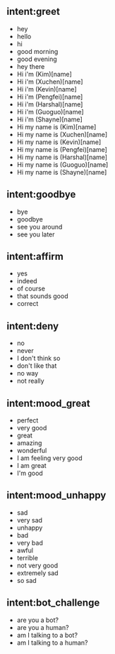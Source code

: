 ## intent:greet
- hey
- hello
- hi
- good morning
- good evening
- hey there
- Hi i'm (Kim)[name]
- Hi i'm (Xuchen)[name]
- Hi i'm (Kevin)[name]
- Hi i'm (Pengfei)[name]
- Hi i'm (Harshal)[name]
- Hi i'm (Guoguo)[name]
- Hi i'm (Shayne)[name]
- Hi my name is (Kim)[name]
- Hi my name is (Xuchen)[name]
- Hi my name is (Kevin)[name]
- Hi my name is (Pengfei)[name]
- Hi my name is (Harshal)[name]
- Hi my name is (Guoguo)[name]
- Hi my name is (Shayne)[name]

## intent:goodbye
- bye
- goodbye
- see you around
- see you later

## intent:affirm
- yes
- indeed
- of course
- that sounds good
- correct

## intent:deny
- no
- never
- I don't think so
- don't like that
- no way
- not really

## intent:mood_great
- perfect
- very good
- great
- amazing
- wonderful
- I am feeling very good
- I am great
- I'm good

## intent:mood_unhappy
- sad
- very sad
- unhappy
- bad
- very bad
- awful
- terrible
- not very good
- extremely sad
- so sad

## intent:bot_challenge
- are you a bot?
- are you a human?
- am I talking to a bot?
- am I talking to a human?
